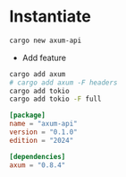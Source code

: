 # Instantiate 
 ```sh
cargo new axum-api
 ```

 - Add feature 

 ```sh
cargo add axum 
# cargo add axum -F headers
cargo add tokio 
cargo add tokio -F full
 ```

 ```toml
[package]
name = "axum-api"
version = "0.1.0"
edition = "2024"

[dependencies]
axum = "0.8.4"
 ```